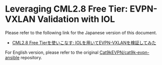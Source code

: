 # Leveraging CML2.8 Free Tier: EVPN-VXLAN Validation with IOL

Please refer to the following link for the Japanese version of this document.

- [CML2.8 Free Tierを使いこなす: IOLを用いてEVPN-VXLANを検証してみた](https://qiita.com/trustywolf/items/20525b9c2526f49ada56)

For English version, please refer to the original [Cat9kEVPN/cat9k-evpn-ansible](https://github.com/Cat9kEVPN/cat9k-evpn-ansible) repository.
